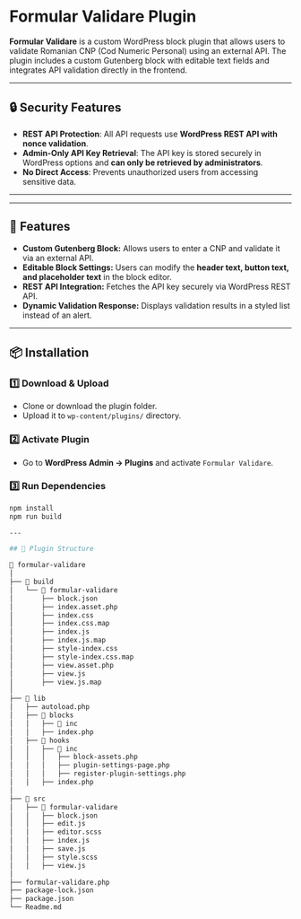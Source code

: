 # Formular Validare Plugin

**Formular Validare** is a custom WordPress block plugin that allows users to validate Romanian CNP (Cod Numeric Personal) using an external API. The plugin includes a custom Gutenberg block with editable text fields and integrates API validation directly in the frontend.


---

## 🔒 **Security Features**
- **REST API Protection**: All API requests use **WordPress REST API with nonce validation**.
- **Admin-Only API Key Retrieval**: The API key is stored securely in WordPress options and **can only be retrieved by administrators**.
- **No Direct Access**: Prevents unauthorized users from accessing sensitive data.

---

---

## 🚀 Features
- **Custom Gutenberg Block:** Allows users to enter a CNP and validate it via an external API.
- **Editable Block Settings:** Users can modify the **header text, button text, and placeholder text** in the block editor.
- **REST API Integration:** Fetches the API key securely via WordPress REST API.
- **Dynamic Validation Response:** Displays validation results in a styled list instead of an alert.

---

## 📦 Installation
### 1️⃣ **Download & Upload**
- Clone or download the plugin folder.
- Upload it to `wp-content/plugins/` directory.

### 2️⃣ **Activate Plugin**
- Go to **WordPress Admin → Plugins** and activate `Formular Validare`.

### 3️⃣ **Run Dependencies**
```sh
npm install
npm run build

---

## 📂 Plugin Structure

📁 formular-validare
│
├── 📁 build
│   └── 📁 formular-validare
│       ├── block.json
│       ├── index.asset.php
│       ├── index.css
│       ├── index.css.map
│       ├── index.js
│       ├── index.js.map
│       ├── style-index.css
│       ├── style-index.css.map
│       ├── view.asset.php
│       ├── view.js
│       ├── view.js.map
│
├── 📁 lib
│   ├── autoload.php
│   ├── 📁 blocks
│   │   ├── 📁 inc
│   │   ├── index.php
│   ├── 📁 hooks
│   │   ├── 📁 inc
│   │   │   ├── block-assets.php
│   │   │   ├── plugin-settings-page.php
│   │   │   ├── register-plugin-settings.php
│   │   ├── index.php
│
├── 📁 src
│   ├── 📁 formular-validare
│   │   ├── block.json
│   │   ├── edit.js
│   │   ├── editor.scss
│   │   ├── index.js
│   │   ├── save.js
│   │   ├── style.scss
│   │   ├── view.js
│
├── formular-validare.php
├── package-lock.json
├── package.json
└── Readme.md



